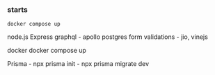 ### starts
```
docker compose up

```
node.js
Express
graphql - apollo
postgres
form validations - jio, vinejs

docker
    docker compose up

Prisma
    - npx prisma init
    - npx prisma migrate dev